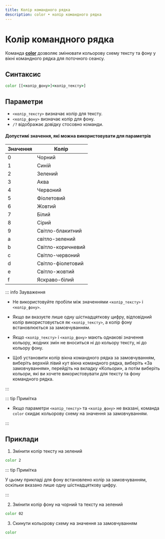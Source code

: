 ```yaml
---
title: Колір командного рядка
description: color • колір командного рядка
---
```


# Колір командного рядка

Команда **[color](https://docs.microsoft.com/en-us/windows-server/administration/windows-commands/color 'Microsoft Dosc')** дозволяє змінювати кольорову схему тексту та фону у вікні командного рядка для поточного сеансу.

## Синтаксис

```cmd
color [[<колір_фону>]<колір_тексту>]
```

## Параметри

- `<колір_тексту>` визначає колір для тексту.
- `<колір_фону>` визначає колір для фону.
- `/?` відображає довідку стосовно команди.

#### Допустимі значення, які можна використовувати для параметрів

| Значення | Колір             |
| -------- | ----------------- |
| 0        | Чорний            |
| 1        | Синій             |
| 2        | Зелений           |
| 3        | Аква              |
| 4        | Червоний          |
| 5        | Фіолетовий        |
| 6        | Жовтий            |
| 7        | Білий             |
| 8        | Сірий             |
| 9        | Світло-блакитний  |
| a        | світло-зелений    |
| b        | Світло-коричневий |
| c        | Світло-червоний   |
| d        | Світло-фіолетовий |
| e        | Світло-жовтий     |
| f        | Яскраво-білий     |

::: info Зауваження

- Не використовуйте пробіли між значеннями `<колір_тексту>` і `<колір_фону>`.

- Якщо ви вказуєте лише одну шістнадцяткову цифру, відповідний колір використовується як `<колір_тексту>`, а колір фону встановлюється за замовчуванням.

- Якщо `<колір_тексту>` і `<колір_фону>` мають однакові значення кольору, жодних змін не вноситься ні до кольору тексту, ні до кольору фону.

- Щоб установити колір вікна командного рядка за замовчуванням, виберіть верхній лівий кут вікна командного рядка, виберіть «За замовчуванням», перейдіть на вкладку «Кольори», а потім виберіть кольори, які ви хочете використовувати для тексту та фону командного рядка.

:::

::: tip Примітка

- Якщо параметри `<колір_тексту>` та `<колір_фону>` не вказані, команда `color` скидає кольорову схему на значення за замовчуванням.

:::

## Приклади

1. Змінити колір тексту на зелений

```cmd
color 2
```

::: tip Примітка

У цьому прикладі для фону встановлено колір за замовчуванням, оскільки вказано лише одну шістнадцяткову цифру.

:::

2. Змінити колір фону на чорний та тексту на зелений

```cmd
color 02
```

3. Скинути кольорову схему на значення за замовчуванням

```cmd
color
```
